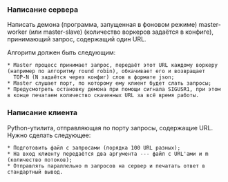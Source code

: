 ### Написание сервера
Написать демона (программа, запущенная в фоновом режиме) master-worker (или master-slave) (количество воркеров задаётся в конфиге), принимающий запрос, содержащий один URL.

Алгоритм должен быть следующим:

    * Master процесс принимает запрос, передаёт этот URL каждому воркеру (например по алгоритму round robin), обкачивает его и возвращает
      TOP-N (N задаётся через конфиг) слов в формате json;
    * Master слушает порт, по которому ему клиент будет слать запросы;    
    * Предусмотреть остановку демона при помощи сигнала SIGUSR1, при этом в конце печатаем количество скаченных URL за всё время работы.


### Написание клиента
Python-утилита, отправляющая по порту запросы, содержащие URL.
Нужно сделать следующее:
    
    * Подготовить файл с запросами (порядка 100 URL разных);
    * На вход клиенту передаётся два аргумента --- файл с URL'ами и m (количество потоков);
    * Отправлять параллельно m запросов на сервер и печатать ответ в стандартный вывод.
